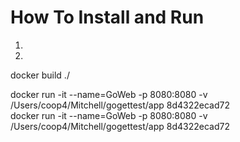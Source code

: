 # How To Install and Run

1. 
2. 

docker build ./  

docker run -it --name=GoWeb -p 8080:8080 -v /Users/coop4/Mitchell/gogettest/app  8d4322ecad72  
docker run -it --name=GoWeb -p 8080:8080 -v /Users/coop4/Mitchell/gogettest/app  8d4322ecad72  